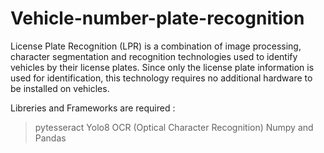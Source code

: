 # Vehicle-number-plate-recognition
License Plate Recognition (LPR) is a combination of image processing, character segmentation and recognition technologies used to identify vehicles by their license plates. Since only the license plate information is used for identification, this technology requires no additional hardware to be installed on vehicles.

Libreries and Frameworks are required : 
  > pytesseract
  > Yolo8
  > OCR (Optical Character Recognition)
  > Numpy and Pandas
    
